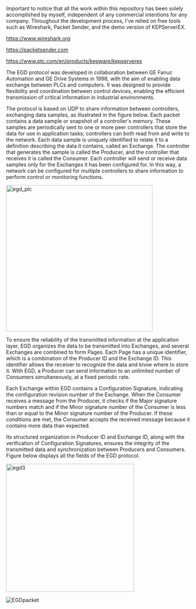 Important to notice that all the work within this repository has been solely accomplished by myself, independent of any commercial intentions for any company. 
Throughout the development process, I've relied on free tools such as Wireshark, Packet Sender, and the demo version of KEPServerEX. 

https://www.wireshark.org

https://packetsender.com

https://www.ptc.com/en/products/kepware/kepserverex

The EGD protocol was developed in collaboration between GE Fanuc Automation and GE Drive Systems in 1998, 
with the aim of enabling data exchange between PLCs and computers. It was designed to provide flexibility and coordination between control devices, 
enabling the efficient transmission of critical information in industrial environments.

The protocol is based on UDP to share information between controllers, 
exchanging data samples, as illustrated in the figure below. Each packet contains a data sample or snapshot of a controller's memory. 
These samples are periodically sent to one or more peer controllers that store the data for use in application tasks; 
controllers can both read from and write to the network. Each data sample is uniquely identified to relate it to a definition describing the data it contains, 
called an Exchange. The controller that generates the sample is called the Producer, and the controller that receives it is called the Consumer. 
Each controller will send or receive data samples only for the Exchanges it has been configured for.
In this way, a network can be configured for multiple controllers to share information to perform control or monitoring functions.

<img width="400" alt="egd_plc" src="https://github.com/RafaelBenildoMafra/Ultimate-Ethernet-Global-Data-Simulator/assets/62677441/c4b14713-7f77-4228-8d52-4eb747ba291b">

To ensure the reliability of the transmitted information at the application layer, EGD organizes the data to be transmitted into Exchanges, 
and several Exchanges are combined to form Pages. Each Page has a unique identifier, which is a combination of the Producer ID and the Exchange ID. 
This identifier allows the receiver to recognize the data and know where to store it. With EGD, a Producer can send information to an unlimited number of Consumers 
simultaneously, at a fixed periodic rate.

Each Exchange within EGD contains a Configuration Signature, indicating the configuration revision number of the Exchange. 
When the Consumer receives a message from the Producer, it checks if the Major signature numbers match and if the Minor signature number of the Consumer is less than 
or equal to the Minor signature number of the Producer. If these conditions are met, the Consumer accepts the received message because it contains more data than expected.

Its structured organization in Producer ID and Exchange ID, along with the verification of Configuration Signatures, ensures the integrity of the transmitted data and synchronization 
between Producers and Consumers. Figure below displays all the fields of the EGD protocol.

<img width="350" alt="egd3" src="https://github.com/RafaelBenildoMafra/Ultimate-Ethernet-Global-Data-Simulator/assets/62677441/73f1f670-d96d-4de1-9ea6-cb64ac1c841a">

![EGDpacket](https://github.com/RafaelBenildoMafra/Ultimate-Ethernet-Global-Data-Simulator/assets/62677441/88c180d6-9cc0-448e-b224-bdfb921cd44e)



